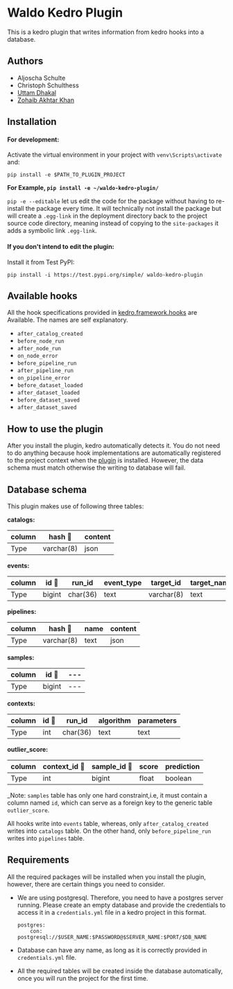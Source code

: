 # Waldo Kedro Plugin

This is a kedro plugin that writes information from kedro hooks into a database.

## Authors
- Aljoscha Schulte
- Christoph Schulthess
- [Uttam Dhakal](https://github.com/uttamdhakal)
- [Zohaib Akhtar Khan](https://github.com/zakhan4)

## Installation

#### For development:

Activate the virtual environment in your project with `venv\Scripts\activate` and:

```
pip install -e $PATH_TO_PLUGIN_PROJECT

```

**For Example,  `pip install -e ~/waldo-kedro-plugin/`**

`pip -e --editable` let us edit the code for the package without having to re-install the package every time. It will technically not install the package but will create a `.egg-link` in the deployment directory back to the project source code directory, meaning instead of copying to the `site-packages` it adds a symbolic link `.egg-link`.


#### If you don't intend to edit the plugin:

Install it from Test PyPI:

```
pip install -i https://test.pypi.org/simple/ waldo-kedro-plugin
```

## Available hooks

All the hook specifications provided in [kedro.framework.hooks](https://kedro.readthedocs.io/en/latest/07_extend_kedro/02_hooks.html#execution-timeline-hooks) are Available. The names are self explanatory.

- `after_catalog_created`
- `before_node_run`
- `after_node_run`
- `on_node_error`
- `before_pipeline_run`
- `after_pipeline_run`
- `on_pipeline_error`
- `before_dataset_loaded`
- `after_dataset_loaded`
- `before_dataset_saved`
- `after_dataset_saved`

## How to use the plugin

After you install the plugin, kedro automatically detects it. You do not need to do anything because hook implementations are automatically registered to the project context when the [plugin](https://kedro.readthedocs.io/en/stable/07_extend_kedro/04_plugins.html#hooks) is installed. However, the data schema must match otherwise the writing to database will fail.

## Database schema

This plugin makes use of following three tables:

**catalogs:**

| column | hash 🔑| content |
| ------ | ------ | ------- |
| Type   | varchar(8)| json |


**events:**

| column | id 🔑  | run_id   | event_type | target_id | target_name | timestamp |
| ------ | ------ | ------- | ------ | ------ | ------ | ------ |
| Type   | bigint | char(36) | text | varchar(8) | text | timestamp |


**pipelines:**

| column | hash 🔑| name | content |
| ------ | ------  | ------- | ------- |
| Type   | varchar(8)| text | json |

**samples:**

| column | id 🔑| --- |
| ------ | ------  | ------- |
| Type   | bigint| --- |

**contexts:**

| column | id 🔑| run_id | algorithm | parameters |
| ------ | ------ | ------- | ------ | ------ |
| Type   | int | char(36) | text | text |

**outlier_score:**

| column | context_id 🔑| sample_id 🔑| score | prediction |
| ------ | ------ | ------- | ------ | ------ |
| Type   | int | bigint | float | boolean |

_Note: `samples` table has only one hard constraint,i.e, it must contain a column named ``id``, which can serve as a foreign key to the generic table ``outlier_score``.

All hooks write into `events` table, whereas, only `after_catalog_created` writes into `catalogs` table.
On the other hand, only `before_pipeline_run` writes into `pipelines` table.


## Requirements

All the required packages will be installed when you install the plugin, however, there are certain things you need to consider.

- We are using postgresql. Therefore, you need to have a postgres server running. Please create an empty database and 
provide the credentials to access it in a `credentials.yml` file in a kedro project in this format.

    ```
    postgres:
        con: postgresql://$USER_NAME:$PASSWORD@$SERVER_NAME:$PORT/$DB_NAME
    ```

- Database can have any name, as long as it is correctly provided in `credentials.yml` file.
- All the required tables will be created inside the database automatically, once you will run the project for the first time.
